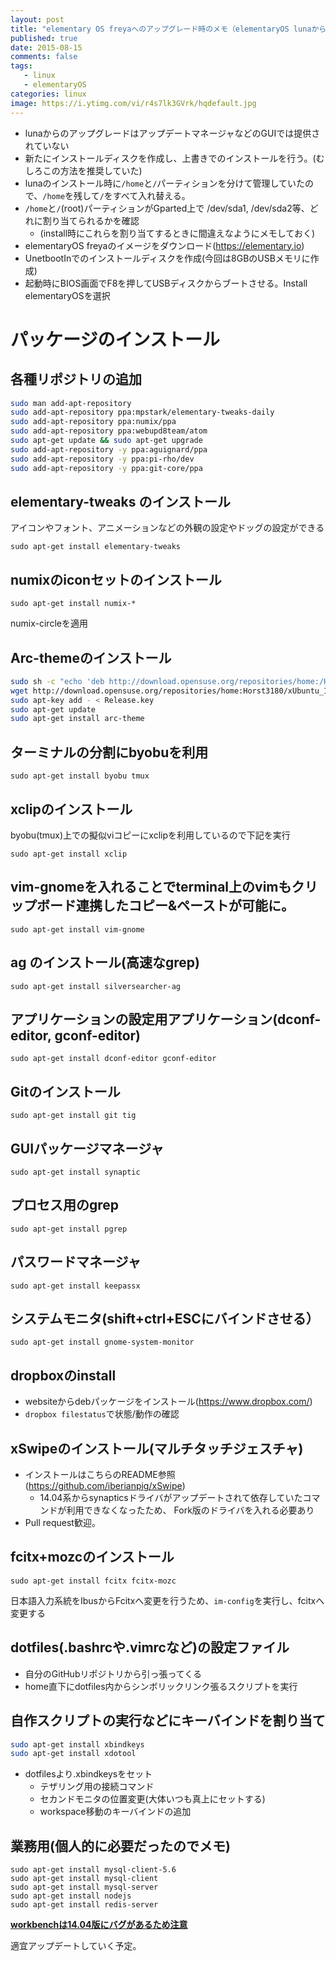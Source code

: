 ```yaml
---
layout: post
title: "elementary OS freyaへのアップグレード時のメモ（elementaryOS lunaから）"
published: true
date: 2015-08-15
comments: false
tags: 
   - linux
   - elementaryOS
categories: linux
image: https://i.ytimg.com/vi/r4s7lk3GVrk/hqdefault.jpg
---
```


* lunaからのアップグレードはアップデートマネージャなどのGUIでは提供されていない
* 新たにインストールディスクを作成し、上書きでのインストールを行う。(むしろこの方法を推奨していた)
* lunaのインストール時に`/home`と`/`パーティションを分けて管理していたので、`/home`を残して`/`をすべて入れ替える。
* `/home`と`/`(root)パーティションがGparted上で /dev/sda1, /dev/sda2等、どれに割り当てられるかを確認
  * (install時にこれらを割り当てするときに間違えなようにメモしておく)
* elementaryOS freyaのイメージをダウンロード(https://elementary.io)
* UnetbootInでのインストールディスクを作成(今回は8GBのUSBメモリに作成)
* 起動時にBIOS画面でF8を押してUSBディスクからブートさせる。Install elementaryOSを選択

<!-- more -->

# パッケージのインストール

## 各種リポジトリの追加

``` bash
sudo man add-apt-repository
sudo add-apt-repository ppa:mpstark/elementary-tweaks-daily
sudo add-apt-repository ppa:numix/ppa
sudo add-apt-repository ppa:webupd8team/atom
sudo apt-get update && sudo apt-get upgrade
sudo add-apt-repository -y ppa:aguignard/ppa
sudo add-apt-repository -y ppa:pi-rho/dev
sudo add-apt-repository -y ppa:git-core/ppa
```


## elementary-tweaks のインストール

アイコンやフォント、アニメーションなどの外観の設定やドッグの設定ができる  

```
sudo apt-get install elementary-tweaks
```


## numixのiconセットのインストール

```
sudo apt-get install numix-*
```
numix-circleを適用


## Arc-themeのインストール

```sh
sudo sh -c "echo 'deb http://download.opensuse.org/repositories/home:/Horst3180/xUbuntu_15.04/ /' >> /etc/apt/sources.list.d/arc-theme.list"
wget http://download.opensuse.org/repositories/home:Horst3180/xUbuntu_15.04/Release.key
sudo apt-key add - < Release.key
sudo apt-get update
sudo apt-get install arc-theme
```


## ターミナルの分割にbyobuを利用

```
sudo apt-get install byobu tmux
```


## xclipのインストール
byobu(tmux)上での擬似viコピーにxclipを利用しているので下記を実行  

```
sudo apt-get install xclip
```


## vim-gnomeを入れることでterminal上のvimもクリップボード連携したコピー&ペーストが可能に。
```
sudo apt-get install vim-gnome
```


## ag のインストール(高速なgrep)

```
sudo apt-get install silversearcher-ag
```


## アプリケーションの設定用アプリケーション(dconf-editor, gconf-editor)

```
sudo apt-get install dconf-editor gconf-editor
```


## Gitのインストール
```
sudo apt-get install git tig
```


## GUIパッケージマネージャ
```
sudo apt-get install synaptic
```


## プロセス用のgrep
```
sudo apt-get install pgrep
```

## パスワードマネージャ
```
sudo apt-get install keepassx
```

## システムモニタ(shift+ctrl+ESCにバインドさせる）
```
sudo apt-get install gnome-system-monitor
```

## dropboxのinstall

* websiteからdebパッケージをインストール(https://www.dropbox.com/)
* `dropbox filestatus`で状態/動作の確認


## xSwipeのインストール(マルチタッチジェスチャ)

* インストールはこちらのREADME参照(https://github.com/iberianpig/xSwipe)  
  * 14.04系からsynapticsドライバがアップデートされて依存していたコマンドが利用できなくなったため、 Fork版のドライバを入れる必要あり
* Pull request歓迎。


## fcitx+mozcのインストール

```
sudo apt-get install fcitx fcitx-mozc
```
日本語入力系統をIbusからFcitxへ変更を行うため、`im-config`を実行し、fcitxへ変更する

## dotfiles(.bashrcや.vimrcなど)の設定ファイル
* 自分のGitHubリポジトリから引っ張ってくる
* home直下にdotfiles内からシンボリックリンク張るスクリプトを実行

## 自作スクリプトの実行などにキーバインドを割り当て

``` bash
sudo apt-get install xbindkeys
sudo apt-get install xdotool
```

* dotfilesより.xbindkeysをセット
  * テザリング用の接続コマンド
  * セカンドモニタの位置変更(大体いつも真上にセットする)
  * workspace移動のキーバインドの追加

## 業務用(個人的に必要だったのでメモ)

```
sudo apt-get install mysql-client-5.6
sudo apt-get install mysql-client
sudo apt-get install mysql-server
sudo apt-get install nodejs
sudo apt-get install redis-server
```
__[ workbenchは14.04版にバグがあるため注意](http://askubuntu.com/a/458646)__



適宜アップデートしていく予定。
